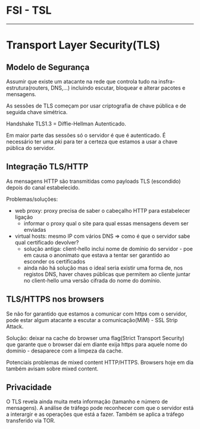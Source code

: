 # FSI - TSL

---

# Transport Layer Security(TLS)

## Modelo de Segurança

Assumir que existe um atacante na rede que controla tudo na insfra-estrutura(routers, DNS,...) incluindo escutar, bloquear e alterar pacotes e mensagens.

As sessões de TLS começam por usar criptografia de chave pública e de seguida chave simétrica.

Handshake TLS1.3 = Diffie-Hellman Autenticado.

Em maior parte das sessões só o servidor é que é autenticado. É necessário ter uma pki para ter a certeza que estamos a usar a chave pública do servidor.

## Integração TLS/HTTP

As mensagens HTTP são transmitidas como payloads TLS (escondido) depois do canal estabelecido.

Problemas/soluções:
- web proxy: proxy precisa de saber o cabeçalho HTTP para estabelecer ligação
  - informar o proxy qual o site para qual essas mensagens devem ser enviadas
- virtual hosts: mesmo IP com vários DNS => como é que o servidor sabe qual certificado devolver?
  - solução antiga: client-hello inclui nome de domínio do servidor - poe em causa o anonimato que estava a tentar ser garantido ao esconder os certificados
  - ainda não há solução mas o ideal seria existir uma forma de, nos registos DNS, haver chaves públicas que permitem ao cliente juntar no client-hello uma versão cifrada do nome do domínio.

## TLS/HTTPS nos browsers

Se não for garantido que estamos a comunicar com https com o servidor, pode estar algum atacante a escutar a comunicação(MiM) - SSL Strip Attack.

Solução: deixar na cache do browser uma flag(Strict Transport Security) que garante que o browser daí em diante exija https para aquele nome do domínio - desaparece com a limpeza da cache.

Potenciais problemas de mixed content HTTP/HTTPS. Browsers hoje em dia também avisam sobre mixed content.

## Privacidade

O TLS revela ainda muita meta informação (tamanho e número de mensagens). A análise de tráfego pode reconhecer com que o servidor está a interargir e as operações que está a fazer. Também se aplica a tráfego transferido via TOR.

